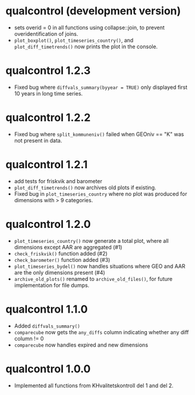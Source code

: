 # qualcontrol (development version)
* sets overid = 0 in all functions using collapse::join, to prevent overidentification of joins. 
* `plot_boxplot()`, `plot_timeseries_country()`, and `plot_diff_timetrends()` now prints the plot in the console.

# qualcontrol 1.2.3
* Fixed bug where `diffvals_summary(byyear = TRUE)` only displayed first 10 years in long time series.

# qualcontrol 1.2.2
* Fixed bug where `split_kommuneniv()` failed when GEOniv == "K" was not present in data.

# qualcontrol 1.2.1
* add tests for friskvik and barometer 
* `plot_diff_timetrends()` now archives old plots if existing. 
* Fixed bug in `plot_timeseries_country` where no plot was produced for dimensions with > 9 categories. 

# qualcontrol 1.2.0
* `plot_timeseries_country()` now generate a total plot, where all dimensions except AAR are aggregated (#1)
* `check_friskvik()` function added (#2)
* `check_barometer()` function added (#3)
* `plot_timeseries_bydel()` now handles situations where GEO and AAR are the only dimensions present (#4)
* `archive_old_plots()` renamed to `archive_old_files()`, for future implementation for file dumps. 

# qualcontrol 1.1.0
* Added `diffvals_summary()`
* `comparecube` now gets the `any_diffs` column indicating whether any diff column != 0
* `comparecube` now handles expired and new dimensions

# qualcontrol 1.0.0

* Implemented all functions from KHvalitetskontroll del 1 and del 2.
